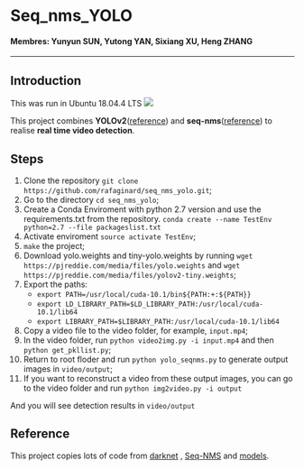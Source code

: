 # Seq_nms_YOLO

#### Membres: Yunyun SUN, Yutong YAN, Sixiang XU, Heng ZHANG

---

## Introduction
This was run in Ubuntu 18.04.4 LTS
![](img/index.jpg) 

This project combines **YOLOv2**([reference](https://arxiv.org/abs/1506.02640)) and **seq-nms**([reference](https://arxiv.org/abs/1602.08465)) to realise **real time video detection**.

## Steps
1. Clone the repository ```git clone https://github.com/rafaginard/seq_nms_yolo.git```;
1. Go to the directory ```cd seq_nms_yolo```;
1. Create a Conda Enviroment with python 2.7 version and use the requirements.txt from the repository. ```conda create --name TestEnv python=2.7 --file packageslist.txt```
1. Activate enviroment ```source activate TestEnv```;
1. `make` the project;
1. Download yolo.weights and tiny-yolo.weights by running `wget https://pjreddie.com/media/files/yolo.weights` and `wget https://pjreddie.com/media/files/yolov2-tiny.weights`;
1. Export the paths:
    * `export PATH=/usr/local/cuda-10.1/bin${PATH:+:${PATH}}`
    * `export LD_LIBRARY_PATH=$LD_LIBRARY_PATH:/usr/local/cuda-10.1/lib64`
    * `export LIBRARY_PATH=$LIBRARY_PATH:/usr/local/cuda-10.1/lib64`
1. Copy a video file to the video folder, for example, `input.mp4`;
1. In the video folder, run `python video2img.py -i input.mp4` and then `python get_pkllist.py`;
1. Return to root floder and run `python yolo_seqnms.py` to generate output images in `video/output`;
1. If you want to reconstruct a video from these output images, you can go to the video folder and run `python img2video.py -i output`

And you will see detection results in `video/output`

## Reference

This project copies lots of code from [darknet](https://github.com/pjreddie/darknet) , [Seq-NMS](https://github.com/lrghust/Seq-NMS) and  [models](https://github.com/tensorflow/models).

